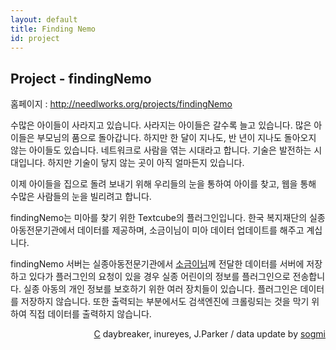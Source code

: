 ```yaml
---
layout: default
title: Finding Nemo
id: project
---
```


## Project - findingNemo

홈페이지 : <http://needlworks.org/projects/findingNemo>

수많은 아이들이 사라지고 있습니다. 사라지는 아이들은 갈수록 늘고 있습니다. 많은 아이들은 부모님의 품으로 돌아갑니다. 하지만 한 달이 지나도, 반 년이 지나도 돌아오지 않는 아이들도 있습니다. 네트워크로 사람을 엮는 시대라고 합니다. 기술은 발전하는 시대입니다. 하지만 기술이 닿지 않는 곳이 아직 얼마든지 있습니다.

이제 아이들을 집으로 돌려 보내기 위해 우리들의 눈을 통하여 아이를 찾고, 웹을 통해 수많은 사람들의 눈을 빌리려고 합니다.

findingNemo는 미아를 찾기 위한 Textcube의 플러그인입니다. 한국 복지재단의 실종아동전문기관에서 데이터를 제공하며, 소금이님이 미아 데이터 업데이트를 해주고 계십니다.

findingNemo 서버는 실종아동전문기관에서 [소금이님](http://sogmi.com)께 전달한 데이터를 서버에 저장하고 있다가 플러그인의 요청이 있을 경우 실종 어린이의 정보를 플러그인으로 전송합니다. 실종 아동의 개인 정보를 보호하기 위한 여러 장치들이 있습니다. 플러그인은 데이터를 저장하지 않습니다. 또한 출력되는 부분에서도 검색엔진에 크롤링되는 것을 막기 위하여 직접 데이터를 출력하지 않습니다.

<p style="text-align:right"><a href="/roles">C</a> daybreaker, inureyes, J.Parker / data update by <a href="http://sogmi.com">sogmi</a></p>
